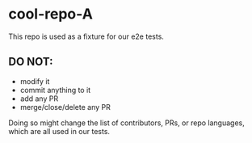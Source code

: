 # cool-repo-A

This repo is used as a fixture for our e2e tests.

## DO NOT:

- modify it
- commit anything to it
- add any PR
- merge/close/delete any PR

Doing so might change the list of contributors, PRs, or repo languages, which are all used in our tests.
